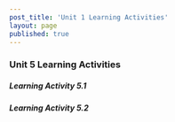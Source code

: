 ```yaml
---
post_title: 'Unit 1 Learning Activities'
layout: page
published: true
---
```

### Unit 5 Learning Activities

##### Learning Activity 5.1

##### Learning Activity 5.2



